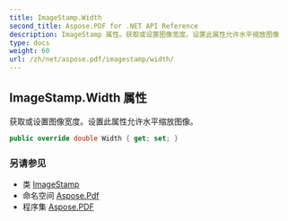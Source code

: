 ```yaml
---
title: ImageStamp.Width
second_title: Aspose.PDF for .NET API Reference
description: ImageStamp 属性。获取或设置图像宽度。设置此属性允许水平缩放图像
type: docs
weight: 60
url: /zh/net/aspose.pdf/imagestamp/width/
---
```

## ImageStamp.Width 属性

获取或设置图像宽度。设置此属性允许水平缩放图像。

```csharp
public override double Width { get; set; }
```

### 另请参见

* 类 [ImageStamp](../)
* 命名空间 [Aspose.Pdf](../../../aspose.pdf/)
* 程序集 [Aspose.PDF](../../../)